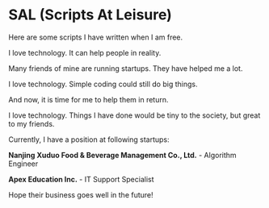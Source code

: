 # SAL (Scripts At Leisure)
Here are some scripts I have written when I am free.

I love technology. It can help people in reality.

Many friends of mine are running startups. They have helped me a lot.

I love technology. Simple coding could still do big things.

And now, it is time for me to help them in return.

I love technology. Things I have done would be tiny to the society, but great to my friends.

 

Currently, I have a position at following startups:

**Nanjing Xuduo Food & Beverage Management Co., Ltd.** - Algorithm Engineer

**Apex Education Inc.** - IT Support Specialist

 

Hope their business goes well in the future!
